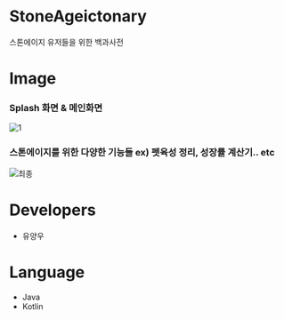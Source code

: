 # StoneAgeictonary
스톤에이지 유저들을 위한 백과사전
# Image
### Splash 화면 & 메인화면
![1](https://user-images.githubusercontent.com/59405161/95240618-a5113280-0847-11eb-9f57-b016cebb37a1.png)
### 스톤에이지를 위한 다양한 기능들 ex) 펫육성 정리, 성장률 계산기.. etc
![최종](https://user-images.githubusercontent.com/59405161/95241390-a55dfd80-0848-11eb-8630-58c42e213a64.png)

# Developers
* 유양우

# Language
* Java
* Kotlin

